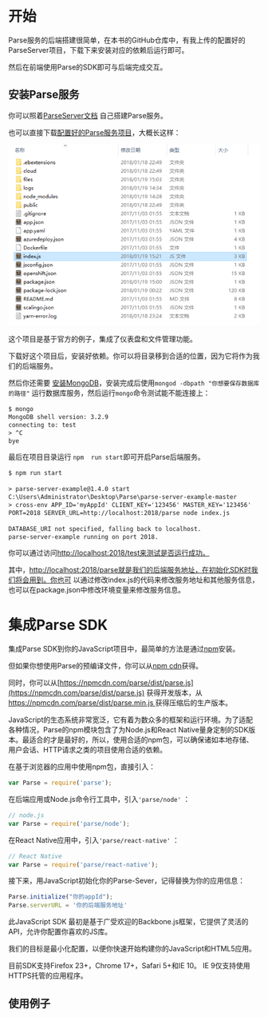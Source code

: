 # 开始

Parse服务的后端搭建很简单，在本书的GitHub仓库中，有我上传的配置好的ParseServer项目，下载下来安装对应的依赖后运行即可。

然后在前端使用Parse的SDK即可与后端完成交互。

## 安装Parse服务

你可以照着[ParseServer文档](http://docs.parseplatform.org/parse-server/guide/) 自己搭建Parse服务。

也可以直接下载[配置好的Parse服务项目](https://github.com/jaweii/Parse-JavaScript-translation)，大概长这样：

![](/assets/1.png)

这个项目是基于官方的例子，集成了仪表盘和文件管理功能。

下载好这个项目后，安装好依赖。你可以将目录移到合适的位置，因为它将作为我们的后端服务。

然后你还需要 [安装MongoDB](https://www.mongodb.com/download-center#community)，安装完成后使用`mongod -dbpath "你想要保存数据库的路径"` 运行数据库服务，然后运行`mongo`命令测试能不能连接上：

```
$ mongo
MongoDB shell version: 3.2.9
connecting to: test
> ^C
bye
```

最后在项目目录运行 `npm  run start`即可开启Parse后端服务。

```
$ npm run start

> parse-server-example@1.4.0 start C:\Users\Administrator\Desktop\Parse\parse-server-example-master
> cross-env APP_ID='myAppId' CLIENT_KEY='123456' MASTER_KEY='123456' PORT=2018 SERVER_URL=http://localhost:2018/parse node index.js

DATABASE_URI not specified, falling back to localhost.
parse-server-example running on port 2018.
```

你可以通过访问[http://localhost:2018/test来测试是否运行成功。](http://localhost:2018/test来测试是否运行成功。)

其中，[http://localhost:2018/parse就是我们的后端服务地址，在初始化SDK时我们将会用到。你也可](http://localhost:2018/parse就是我们的后端服务地址，在初始化SDK时我们将会用到。你也可) 以通过修改index.js的代码来修改服务地址和其他服务信息，也可以在package.json中修改环境变量来修改服务信息。

# 集成Parse SDK

集成Parse SDK到你的JavaScript项目中，最简单的方法是通过[npm](https://npmjs.org/parse)安装。

但如果你想使用Parse的预编译文件，你可以从[npm cdn](https://npmcdn.com/)获得。

同时，你可以从[https://npmcdn.com/parse/dist/parse.js](https://npmcdn.com/parse/dist/parse.js) 获得开发版本，从[https://npmcdn.com/parse/dist/parse.min.js ](https://npmcdn.com/parse/dist/parse.min.js)获得压缩后的生产版本。

JavaScript的生态系统非常宽泛，它有着为数众多的框架和运行环境。为了适配各种情况，Parse的npm模块包含了为Node.js和React Native量身定制的SDK版本。最适合的才是最好的，所以，使用合适的npm包，可以确保诸如本地存储、用户会话、HTTP请求之类的项目使用合适的依赖。

在基于浏览器的应用中使用npm包，直接引入：

```js
var Parse = require('parse');
```

在后端应用或Node.js命令行工具中，引入`'parse/node'` ：

```js
// node.js
var Parse = require('parse/node');
```

在React Native应用中，引入`'parse/react-native'` ：

```js
// React Native
var Parse = require('parse/react-native');
```

接下来，用JavaScript初始化你的Parse-Sever，记得替换为你的应用信息：

```js
Parse.initialize("你的appId");
Parse.serverURL = '你的后端服务地址'
```

此JavaScript SDK 最初是基于广受欢迎的Backbone.js框架，它提供了灵活的API，允许你配置你喜欢的JS库。

我们的目标是最小化配置，以便你快速开始构建你的JavaScript和HTML5应用。

目前SDK支持Firefox 23+，Chrome 17+，Safari 5+和IE 10。 IE 9仅支持使用HTTPS托管的应用程序。

## 使用例子



